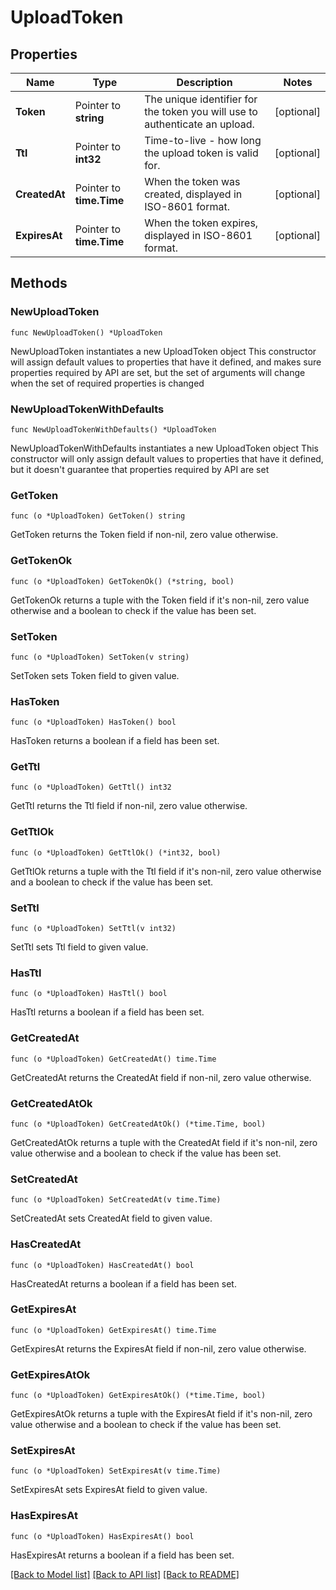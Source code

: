 # UploadToken

## Properties

Name | Type | Description | Notes
------------ | ------------- | ------------- | -------------
**Token** | Pointer to **string** | The unique identifier for the token you will use to authenticate an upload. | [optional] 
**Ttl** | Pointer to **int32** | Time-to-live - how long the upload token is valid for. | [optional] 
**CreatedAt** | Pointer to **time.Time** | When the token was created, displayed in ISO-8601 format. | [optional] 
**ExpiresAt** | Pointer to **time.Time** | When the token expires, displayed in ISO-8601 format. | [optional] 

## Methods

### NewUploadToken

`func NewUploadToken() *UploadToken`

NewUploadToken instantiates a new UploadToken object
This constructor will assign default values to properties that have it defined,
and makes sure properties required by API are set, but the set of arguments
will change when the set of required properties is changed

### NewUploadTokenWithDefaults

`func NewUploadTokenWithDefaults() *UploadToken`

NewUploadTokenWithDefaults instantiates a new UploadToken object
This constructor will only assign default values to properties that have it defined,
but it doesn't guarantee that properties required by API are set

### GetToken

`func (o *UploadToken) GetToken() string`

GetToken returns the Token field if non-nil, zero value otherwise.

### GetTokenOk

`func (o *UploadToken) GetTokenOk() (*string, bool)`

GetTokenOk returns a tuple with the Token field if it's non-nil, zero value otherwise
and a boolean to check if the value has been set.

### SetToken

`func (o *UploadToken) SetToken(v string)`

SetToken sets Token field to given value.

### HasToken

`func (o *UploadToken) HasToken() bool`

HasToken returns a boolean if a field has been set.

### GetTtl

`func (o *UploadToken) GetTtl() int32`

GetTtl returns the Ttl field if non-nil, zero value otherwise.

### GetTtlOk

`func (o *UploadToken) GetTtlOk() (*int32, bool)`

GetTtlOk returns a tuple with the Ttl field if it's non-nil, zero value otherwise
and a boolean to check if the value has been set.

### SetTtl

`func (o *UploadToken) SetTtl(v int32)`

SetTtl sets Ttl field to given value.

### HasTtl

`func (o *UploadToken) HasTtl() bool`

HasTtl returns a boolean if a field has been set.

### GetCreatedAt

`func (o *UploadToken) GetCreatedAt() time.Time`

GetCreatedAt returns the CreatedAt field if non-nil, zero value otherwise.

### GetCreatedAtOk

`func (o *UploadToken) GetCreatedAtOk() (*time.Time, bool)`

GetCreatedAtOk returns a tuple with the CreatedAt field if it's non-nil, zero value otherwise
and a boolean to check if the value has been set.

### SetCreatedAt

`func (o *UploadToken) SetCreatedAt(v time.Time)`

SetCreatedAt sets CreatedAt field to given value.

### HasCreatedAt

`func (o *UploadToken) HasCreatedAt() bool`

HasCreatedAt returns a boolean if a field has been set.

### GetExpiresAt

`func (o *UploadToken) GetExpiresAt() time.Time`

GetExpiresAt returns the ExpiresAt field if non-nil, zero value otherwise.

### GetExpiresAtOk

`func (o *UploadToken) GetExpiresAtOk() (*time.Time, bool)`

GetExpiresAtOk returns a tuple with the ExpiresAt field if it's non-nil, zero value otherwise
and a boolean to check if the value has been set.

### SetExpiresAt

`func (o *UploadToken) SetExpiresAt(v time.Time)`

SetExpiresAt sets ExpiresAt field to given value.

### HasExpiresAt

`func (o *UploadToken) HasExpiresAt() bool`

HasExpiresAt returns a boolean if a field has been set.


[[Back to Model list]](../README.md#documentation-for-models) [[Back to API list]](../README.md#documentation-for-api-endpoints) [[Back to README]](../README.md)


